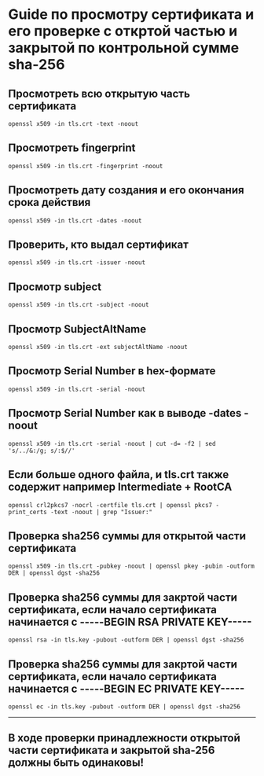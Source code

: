 

# Guide по просмотру сертификата и его проверке с откртой частью и закрытой по контрольной сумме sha-256


## Просмотреть всю открытую часть сертификата

```
openssl x509 -in tls.crt -text -noout
```

## Просмотреть fingerprint

```
openssl x509 -in tls.crt -fingerprint -noout
```

## Просмотреть дату создания и его окончания срока действия

```
openssl x509 -in tls.crt -dates -noout
```

## Проверить, кто выдал сертификат

```
openssl x509 -in tls.crt -issuer -noout
```

## Просмотр subject

```
openssl x509 -in tls.crt -subject -noout
```

## Просмотр SubjectAltName

```
openssl x509 -in tls.crt -ext subjectAltName -noout
```

## Просмотр Serial Number в hex-формате

```
openssl x509 -in tls.crt -serial -noout
```

## Просмотр Serial Number как в выводе -dates -noout

```
openssl x509 -in tls.crt -serial -noout | cut -d= -f2 | sed 's/../&:/g; s/:$//'
```

## Если больше одного файла, и tls.crt также содержит например Intermediate + RootCA

```
openssl crl2pkcs7 -nocrl -certfile tls.crt | openssl pkcs7 -print_certs -text -noout | grep "Issuer:"
```

## Проверка sha256 суммы для открытой части сертификата

```
openssl x509 -in tls.crt -pubkey -noout | openssl pkey -pubin -outform DER | openssl dgst -sha256
```

## Проверка sha256 суммы для закртой части сертификата, если начало сертификата начинается с -----BEGIN RSA PRIVATE KEY-----


```
openssl rsa -in tls.key -pubout -outform DER | openssl dgst -sha256
```

## Проверка sha256 суммы для закртой части сертификата, если начало сертификата начинается с -----BEGIN EC PRIVATE KEY-----

```
openssl ec -in tls.key -pubout -outform DER | openssl dgst -sha256
```
________________
## В ходе проверки принадлежности открытой части сертификата и закрытой sha-256 должны быть одинаковы!
